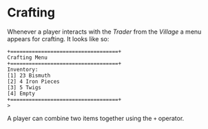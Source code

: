 # Crafting
Whenever a player interacts with the *Trader* from the *Village* a menu appears for crafting. It looks like so:

```
+===================================+
Crafting Menu
+===================================+
Inventory:
[1] 23 Bismuth
[2] 4 Iron Pieces
[3] 5 Twigs
[4] Empty
+===================================+
>
```

A player can combine two items together using the `+` operator.
